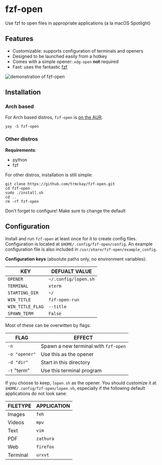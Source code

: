 # fzf-open
Use fzf to open files in appropriate applications (a la macOS Spotlight)

## Features ##
- Customizable: supports configuration of terminals and openers
- Designed to be launched easily from a hotkey
- Comes with a simple opener: `xdg-open` **not** required
- Fast: uses the fantastic [fzf](https://github.com/junegunn/fzf)

![demonstration of fzf-open](extra/demo.gif)

## Installation ##

### Arch based ###

For Arch based distros, `fzf-open` is [on the AUR](https://aur.archlinux.org/packages/fzf-open/).

```
yay -S fzf-open
```

### Other distros ###

**Requirements**:
- python
- fzf

For other distros, installation is still simple:

```
git clone https://github.com/trmckay/fzf-open.git
cd fzf-open
sudo ./install.sh
cd ..
rm -rf fzf-open
```
Don't forget to configure! Make sure to change the default

## Configuration ##

Install and run `fzf-open` at least once for it to create config files.
Configuration is located at `$HOME/.config/fzf-open/config`.
An example configuration file is also included in `/usr/share/fzf-open/example_config`.

**Configuration keys** (absolute paths only, no environment variables):

| KEY | DEFUALT VALUE |
| --- | --- |
| `OPENER` | `~/.config/lopen.sh` |
| `TERMINAL` | `xterm` |
| `STARTING_DIR` | `~/` |
| `WIN_TITLE` | `fzf-open-run` |
| `WIN_TITLE_FLAG` | `--title` |
| `SPAWN_TERM` | `False` |

Most of these can be overwitten by flags:

| FLAG | EFFECT |
| --- | --- |
| `-n` | Spawn a new terminal with `fzf-open` |
| `-o "opener"` | Use this as the opener |
| `-d "dir"` | Start in this directory |
| `-t` "term" | Use this terminal program |

If you choose to keep, `lopen.sh` as the opener. You should customize it at `$HOME/.config/fzf-open/lopen.sh`, especially if the following
default applications do not look sane:

| FILETYPE | APPLICATION |
| --- | --- |
| Images | `feh` |
| Videos | `mpv` |
| Text | `vim` |
| PDF | `zathura` |
| Web | `firefox` |
| Terminal | `urxvt` |

